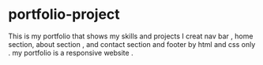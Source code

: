 # portfolio-project
This is my portfolio that shows my skills and projects 
I creat nav bar , home section, about section , and contact section and footer by html and css only .
my portfolio is a responsive website .
